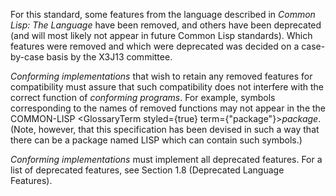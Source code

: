  



For this standard, some features from the language described in *Common Lisp: The Language* have been removed, and others have been deprecated (and will most likely not appear in future Common Lisp standards). Which features were removed and which were deprecated was decided on a case-by-case basis by the X3J13 committee. 



*Conforming implementations* that wish to retain any removed features for compatibility must assure that such compatibility does not interfere with the correct function of *conforming programs*. For example, symbols corresponding to the names of removed functions may not appear in the the COMMON-LISP <GlossaryTerm styled={true} term={"package"}><i>package</i></GlossaryTerm>. (Note, however, that this specification has been devised in such a way that there can be a package named LISP which can contain such symbols.) 



*Conforming implementations* must implement all deprecated features. For a list of deprecated features, see Section 1.8 (Deprecated Language Features). 



